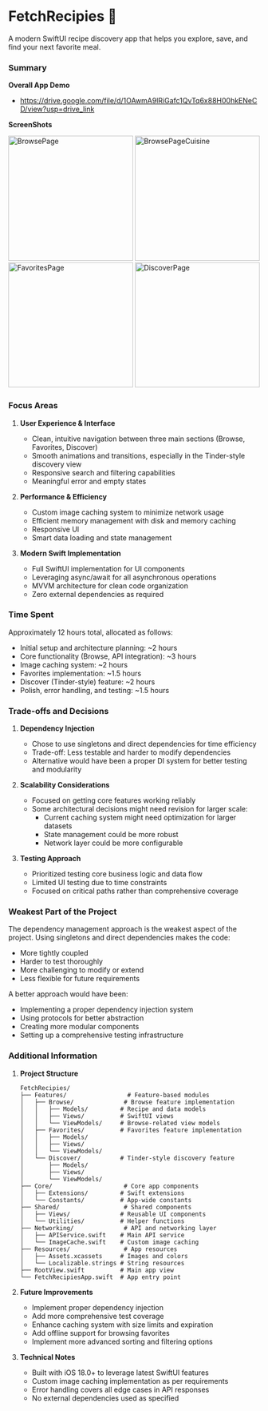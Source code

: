 # FetchRecipies 🍳

A modern SwiftUI recipe discovery app that helps you explore, save, and find your next favorite meal.

### Summary

**Overall App Demo**
- https://drive.google.com/file/d/1OAwmA9lRiGafc1QvTq6x88H00hkENeCD/view?usp=drive_link

**ScreenShots**
<p>
  <img src="https://github.com/user-attachments/assets/364e5734-180f-4a85-a52c-24592d46048b" alt="BrowsePage" width="250" />
  <img src="https://github.com/user-attachments/assets/e8e6bbd3-e9e3-4de7-adba-6cf9dd6cde13" alt="BrowsePageCuisine" width="250" />
  <img src="https://github.com/user-attachments/assets/97791b22-9797-4cd6-a4af-920b36168b85" alt="FavoritesPage" width="250" />
  <img src="https://github.com/user-attachments/assets/9635fc32-ccfe-4f4d-893a-36ceaf6c5f3b" alt="DiscoverPage" width="250" />
</p>

### Focus Areas

1. **User Experience & Interface**
   - Clean, intuitive navigation between three main sections (Browse, Favorites, Discover)
   - Smooth animations and transitions, especially in the Tinder-style discovery view
   - Responsive search and filtering capabilities
   - Meaningful error and empty states

2. **Performance & Efficiency**
   - Custom image caching system to minimize network usage
   - Efficient memory management with disk and memory caching
   - Responsive UI
   - Smart data loading and state management

3. **Modern Swift Implementation**
   - Full SwiftUI implementation for UI components
   - Leveraging async/await for all asynchronous operations
   - MVVM architecture for clean code organization
   - Zero external dependencies as required

### Time Spent

Approximately 12 hours total, allocated as follows:

- Initial setup and architecture planning: ~2 hours
- Core functionality (Browse, API integration): ~3 hours
- Image caching system: ~2 hours
- Favorites implementation: ~1.5 hours
- Discover (Tinder-style) feature: ~2 hours
- Polish, error handling, and testing: ~1.5 hours

### Trade-offs and Decisions

1. **Dependency Injection**
   - Chose to use singletons and direct dependencies for time efficiency
   - Trade-off: Less testable and harder to modify dependencies
   - Alternative would have been a proper DI system for better testing and modularity

2. **Scalability Considerations**
   - Focused on getting core features working reliably
   - Some architectural decisions might need revision for larger scale:
     - Current caching system might need optimization for larger datasets
     - State management could be more robust
     - Network layer could be more configurable

3. **Testing Approach**
   - Prioritized testing core business logic and data flow
   - Limited UI testing due to time constraints
   - Focused on critical paths rather than comprehensive coverage

### Weakest Part of the Project

The dependency management approach is the weakest aspect of the project. Using singletons and direct dependencies makes the code:
- More tightly coupled
- Harder to test thoroughly
- More challenging to modify or extend
- Less flexible for future requirements

A better approach would have been:
- Implementing a proper dependency injection system
- Using protocols for better abstraction
- Creating more modular components
- Setting up a comprehensive testing infrastructure

### Additional Information

1. **Project Structure**
   ```
   FetchRecipies/
   ├── Features/                 # Feature-based modules
   │   ├── Browse/              # Browse feature implementation
   │   │   ├── Models/         # Recipe and data models
   │   │   ├── Views/          # SwiftUI views
   │   │   └── ViewModels/     # Browse-related view models
   │   ├── Favorites/          # Favorites feature implementation
   │   │   ├── Models/
   │   │   ├── Views/
   │   │   └── ViewModels/
   │   └── Discover/           # Tinder-style discovery feature
   │       ├── Models/
   │       ├── Views/
   │       └── ViewModels/
   ├── Core/                    # Core app components
   │   ├── Extensions/         # Swift extensions
   │   └── Constants/          # App-wide constants
   ├── Shared/                  # Shared components
   │   ├── Views/              # Reusable UI components
   │   └── Utilities/          # Helper functions
   ├── Networking/              # API and networking layer
   │   ├── APIService.swift    # Main API service
   │   └── ImageCache.swift    # Custom image caching
   ├── Resources/               # App resources
   │   ├── Assets.xcassets     # Images and colors
   │   └── Localizable.strings # String resources
   ├── RootView.swift          # Main app view
   └── FetchRecipiesApp.swift  # App entry point
   ```

2. **Future Improvements**
   - Implement proper dependency injection
   - Add more comprehensive test coverage
   - Enhance caching system with size limits and expiration
   - Add offline support for browsing favorites
   - Implement more advanced sorting and filtering options

3. **Technical Notes**
   - Built with iOS 18.0+ to leverage latest SwiftUI features
   - Custom image caching implementation as per requirements
   - Error handling covers all edge cases in API responses
   - No external dependencies used as specified
